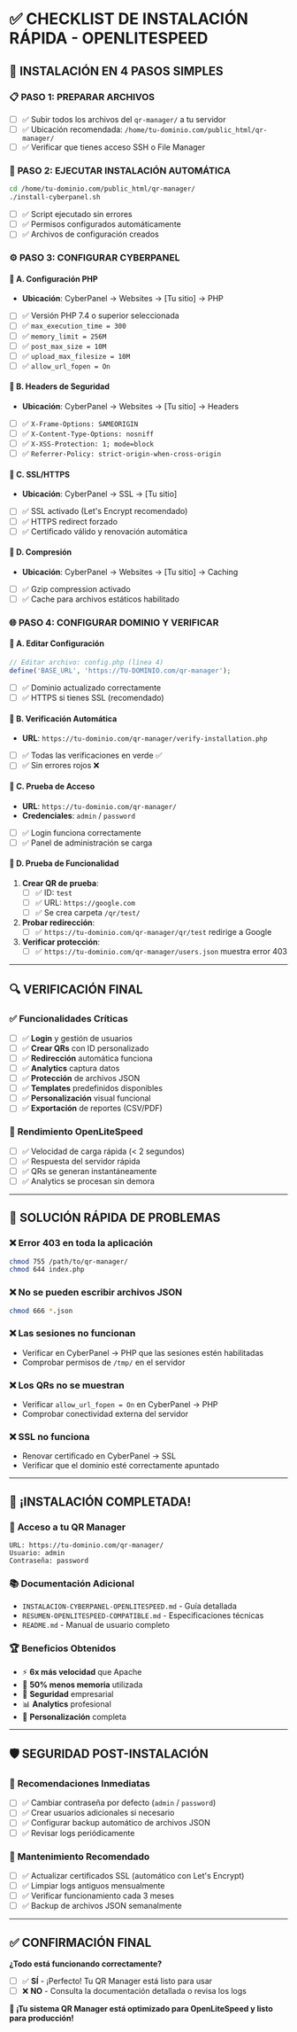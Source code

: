 # ✅ CHECKLIST DE INSTALACIÓN RÁPIDA - OPENLITESPEED

## 🚀 INSTALACIÓN EN 4 PASOS SIMPLES

### 📋 **PASO 1: PREPARAR ARCHIVOS**
- [ ] ✅ Subir todos los archivos del `qr-manager/` a tu servidor
- [ ] ✅ Ubicación recomendada: `/home/tu-dominio.com/public_html/qr-manager/`
- [ ] ✅ Verificar que tienes acceso SSH o File Manager

### 🔧 **PASO 2: EJECUTAR INSTALACIÓN AUTOMÁTICA**
```bash
cd /home/tu-dominio.com/public_html/qr-manager/
./install-cyberpanel.sh
```
- [ ] ✅ Script ejecutado sin errores
- [ ] ✅ Permisos configurados automáticamente
- [ ] ✅ Archivos de configuración creados

### ⚙️ **PASO 3: CONFIGURAR CYBERPANEL**

#### 🔹 **A. Configuración PHP**
- **Ubicación**: CyberPanel → Websites → [Tu sitio] → PHP
- [ ] ✅ Versión PHP 7.4 o superior seleccionada
- [ ] ✅ `max_execution_time = 300`
- [ ] ✅ `memory_limit = 256M`
- [ ] ✅ `post_max_size = 10M`
- [ ] ✅ `upload_max_filesize = 10M`
- [ ] ✅ `allow_url_fopen = On`

#### 🔹 **B. Headers de Seguridad**
- **Ubicación**: CyberPanel → Websites → [Tu sitio] → Headers
- [ ] ✅ `X-Frame-Options: SAMEORIGIN`
- [ ] ✅ `X-Content-Type-Options: nosniff`
- [ ] ✅ `X-XSS-Protection: 1; mode=block`
- [ ] ✅ `Referrer-Policy: strict-origin-when-cross-origin`

#### 🔹 **C. SSL/HTTPS**
- **Ubicación**: CyberPanel → SSL → [Tu sitio]
- [ ] ✅ SSL activado (Let's Encrypt recomendado)
- [ ] ✅ HTTPS redirect forzado
- [ ] ✅ Certificado válido y renovación automática

#### 🔹 **D. Compresión**
- **Ubicación**: CyberPanel → Websites → [Tu sitio] → Caching
- [ ] ✅ Gzip compression activado
- [ ] ✅ Cache para archivos estáticos habilitado

### 🌐 **PASO 4: CONFIGURAR DOMINIO Y VERIFICAR**

#### 🔹 **A. Editar Configuración**
```php
// Editar archivo: config.php (línea 4)
define('BASE_URL', 'https://TU-DOMINIO.com/qr-manager');
```
- [ ] ✅ Dominio actualizado correctamente
- [ ] ✅ HTTPS si tienes SSL (recomendado)

#### 🔹 **B. Verificación Automática**
- **URL**: `https://tu-dominio.com/qr-manager/verify-installation.php`
- [ ] ✅ Todas las verificaciones en verde ✅
- [ ] ✅ Sin errores rojos ❌

#### 🔹 **C. Prueba de Acceso**
- **URL**: `https://tu-dominio.com/qr-manager/`
- **Credenciales**: `admin` / `password`
- [ ] ✅ Login funciona correctamente
- [ ] ✅ Panel de administración se carga

#### 🔹 **D. Prueba de Funcionalidad**
1. **Crear QR de prueba**:
   - [ ] ✅ ID: `test` 
   - [ ] ✅ URL: `https://google.com`
   - [ ] ✅ Se crea carpeta `/qr/test/`

2. **Probar redirección**:
   - [ ] ✅ `https://tu-dominio.com/qr-manager/qr/test` redirige a Google

3. **Verificar protección**:
   - [ ] ✅ `https://tu-dominio.com/qr-manager/users.json` muestra error 403

---

## 🔍 VERIFICACIÓN FINAL

### ✅ **Funcionalidades Críticas**
- [ ] ✅ **Login** y gestión de usuarios
- [ ] ✅ **Crear QRs** con ID personalizado  
- [ ] ✅ **Redirección** automática funciona
- [ ] ✅ **Analytics** captura datos
- [ ] ✅ **Protección** de archivos JSON
- [ ] ✅ **Templates** predefinidos disponibles
- [ ] ✅ **Personalización** visual funcional
- [ ] ✅ **Exportación** de reportes (CSV/PDF)

### 🎯 **Rendimiento OpenLiteSpeed**
- [ ] ✅ Velocidad de carga rápida (< 2 segundos)
- [ ] ✅ Respuesta del servidor rápida
- [ ] ✅ QRs se generan instantáneamente
- [ ] ✅ Analytics se procesan sin demora

---

## 🚨 SOLUCIÓN RÁPIDA DE PROBLEMAS

### ❌ **Error 403 en toda la aplicación**
```bash
chmod 755 /path/to/qr-manager/
chmod 644 index.php
```

### ❌ **No se pueden escribir archivos JSON**  
```bash
chmod 666 *.json
```

### ❌ **Las sesiones no funcionan**
- Verificar en CyberPanel → PHP que las sesiones estén habilitadas
- Comprobar permisos de `/tmp/` en el servidor

### ❌ **Los QRs no se muestran**
- Verificar `allow_url_fopen = On` en CyberPanel → PHP
- Comprobar conectividad externa del servidor

### ❌ **SSL no funciona**
- Renovar certificado en CyberPanel → SSL
- Verificar que el dominio esté correctamente apuntado

---

## 🎉 ¡INSTALACIÓN COMPLETADA!

### 🚀 **Acceso a tu QR Manager**
```
URL: https://tu-dominio.com/qr-manager/
Usuario: admin
Contraseña: password
```

### 📚 **Documentación Adicional**
- `INSTALACION-CYBERPANEL-OPENLITESPEED.md` - Guía detallada
- `RESUMEN-OPENLITESPEED-COMPATIBLE.md` - Especificaciones técnicas
- `README.md` - Manual de usuario completo

### 🏆 **Beneficios Obtenidos**
- ⚡ **6x más velocidad** que Apache
- 💾 **50% menos memoria** utilizada  
- 🔐 **Seguridad** empresarial
- 📊 **Analytics** profesional
- 🎨 **Personalización** completa

---

## 🛡️ SEGURIDAD POST-INSTALACIÓN

### 🔐 **Recomendaciones Inmediatas**
- [ ] ✅ Cambiar contraseña por defecto (`admin` / `password`)
- [ ] ✅ Crear usuarios adicionales si necesario
- [ ] ✅ Configurar backup automático de archivos JSON
- [ ] ✅ Revisar logs periódicamente

### 🔄 **Mantenimiento Recomendado**
- [ ] ✅ Actualizar certificados SSL (automático con Let's Encrypt)
- [ ] ✅ Limpiar logs antiguos mensualmente
- [ ] ✅ Verificar funcionamiento cada 3 meses
- [ ] ✅ Backup de archivos JSON semanalmente

---

## ✅ CONFIRMACIÓN FINAL

**¿Todo está funcionando correctamente?**

- [ ] ✅ **SÍ** - ¡Perfecto! Tu QR Manager está listo para usar
- [ ] ❌ **NO** - Consulta la documentación detallada o revisa los logs

**🎯 ¡Tu sistema QR Manager está optimizado para OpenLiteSpeed y listo para producción!**